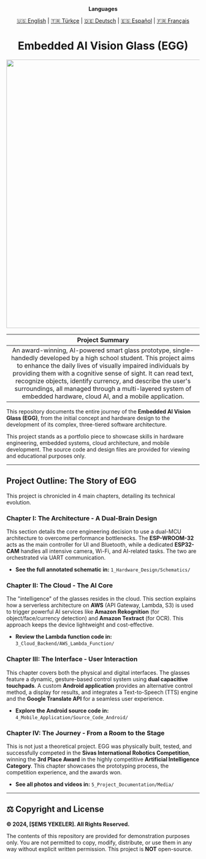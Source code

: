 <div align="center">

**Languages**

<a href="README.md">🇺🇸 English</a> | <a href="README_tr.md">🇹🇷 Türkçe</a> | <a href="README_de.md">🇩🇪 Deutsch</a> | <a href="README_es.md">🇪🇸 Español</a> | <a href="README_fr.md">🇫🇷 Français</a> 

</div>

<h1 align="center">Embedded AI Vision Glass (EGG)</h1>

<p align="center">
  <img src="5_Project_Documentation/Media/showcase_banner.jpg" width="700">
</p>

| **Project Summary** |
| :---: |
| An award-winning, AI-powered smart glass prototype, single-handedly developed by a high school student. This project aims to enhance the daily lives of visually impaired individuals by providing them with a cognitive sense of sight. It can read text, recognize objects, identify currency, and describe the user's surroundings, all managed through a multi-layered system of embedded hardware, cloud AI, and a mobile application. |

This repository documents the entire journey of the **Embedded AI Vision Glass (EGG)**, from the initial concept and hardware design to the development of its complex, three-tiered software architecture.

This project stands as a portfolio piece to showcase skills in hardware engineering, embedded systems, cloud architecture, and mobile development. The source code and design files are provided for viewing and educational purposes only.

---

## Project Outline: The Story of EGG

This project is chronicled in 4 main chapters, detailing its technical evolution.

### **Chapter I: The Architecture - A Dual-Brain Design**
This section details the core engineering decision to use a dual-MCU architecture to overcome performance bottlenecks. The **ESP-WROOM-32** acts as the main controller for UI and Bluetooth, while a dedicated **ESP32-CAM** handles all intensive camera, Wi-Fi, and AI-related tasks. The two are orchestrated via UART communication.
*   **See the full annotated schematic in:** `1_Hardware_Design/Schematics/`

### **Chapter II: The Cloud - The AI Core**
The "intelligence" of the glasses resides in the cloud. This section explains how a serverless architecture on **AWS** (API Gateway, Lambda, S3) is used to trigger powerful AI services like **Amazon Rekognition** (for object/face/currency detection) and **Amazon Textract** (for OCR). This approach keeps the device lightweight and cost-effective.
*   **Review the Lambda function code in:** `3_Cloud_Backend/AWS_Lambda_Function/`

### **Chapter III: The Interface - User Interaction**
This chapter covers both the physical and digital interfaces. The glasses feature a dynamic, gesture-based control system using **dual capacitive touchpads**. A custom **Android application** provides an alternative control method, a display for results, and integrates a Text-to-Speech (TTS) engine and the **Google Translate API** for a seamless user experience.
*   **Explore the Android source code in:** `4_Mobile_Application/Source_Code_Android/`

### **Chapter IV: The Journey - From a Room to the Stage**
This is not just a theoretical project. EGG was physically built, tested, and successfully competed in the **Sivas International Robotics Competition**, winning the **3rd Place Award** in the highly competitive **Artificial Intelligence Category**. This chapter showcases the prototyping process, the competition experience, and the awards won.
*   **See all photos and videos in:** `5_Project_Documentation/Media/`

---

## ⚖️ Copyright and License

**© 2024, [ŞEMS YEKELER]. All Rights Reserved.**

The contents of this repository are provided for demonstration purposes only. You are not permitted to copy, modify, distribute, or use them in any way without explicit written permission. This project is **NOT** open-source.
